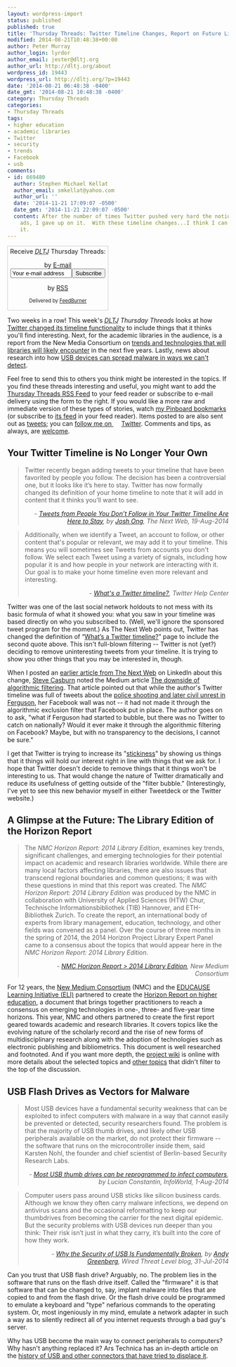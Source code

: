 ```yaml
---
layout: wordpress-import
status: published
published: true
title: 'Thursday Threads: Twitter Timeline Changes, Report on Future Library Technology, USB Security'
modified: 2014-08-21T10:48:38+00:00
author: Peter Murray
author_login: lyrdor
author_email: jester@dltj.org
author_url: http://dltj.org/about
wordpress_id: 19443
wordpress_url: http://dltj.org/?p=19443
date: '2014-08-21 06:48:38 -0400'
date_gmt: '2014-08-21 10:48:38 -0400'
category: Thursday Threads
categories:
- Thursday Threads
tags:
- higher education
- academic libraries
- Twitter
- security
- trends
- Facebook
- usb
comments:
- id: 669480
  author: Stephen Michael Kellat
  author_email: smkellat@yahoo.com
  author_url: ''
  date: '2014-11-21 17:09:07 -0500'
  date_gmt: '2014-11-21 22:09:07 -0500'
  content: After the number of times Twitter pushed very hard the notion of buying
    ads, I gave up on it.  With these timeline changes...I think I can live without
    it.
---
```

<div id="feedburner-thursday-threads-email-2014w33" class="wp-caption alignright noprint noFrontPage" style="width: 230px;">
<form style="border: 1px solid rgb(204, 204, 204); padding: 3px; margin: 0pt; text-align: center;" action="http://feedburner.google.com/fb/a/mailverify" method="post" target="popupwindow" onsubmit="window.open('http://feedburner.google.com/fb/a/mailverify?uri=thursday-threads', 'popupwindow', 'scrollbars=yes,width=550,height=520');return true">Receive <i><acronym title="Disruptive Library Technology Jester">DLTJ</acronym></i> Thursday Threads:</p>
<p>by&nbsp;<a href="http://feedburner.google.com/fb/a/mailverify?uri=thursday-threads&amp;loc=en_US" title="D.L.T.J. Thursday Threads Email Subscription">E-mail</a><br /><input style="width: 140px;" name="email" value="Your e-mail address" onfocus="if (this.defaultValue==this.value) this.value = ''" type="text"/><input value="thursday-threads" name="uri" type="hidden"/><input name="loc" value="en_US" type="hidden"/><input value="Subscribe" type="submit"/></p>
<p>by&nbsp;<a href="http://feeds.dltj.org/thursday-threads/" title="D.L.T.J. Thursday Threads RSS Feed">RSS</a>
<p style="font-size: 80%;">Delivered by <a href="http://feedburner.google.com" target="_blank" title="Google Feedburner Service">FeedBurner</a></p>
</form>
</div>
<p>Two weeks in a row!  This week's <i><acronym title="Disruptive Library Technology Jester">DLTJ</acronym> Thursday Threads</i> looks at how <a href="/article/thursday-threads-2014w33/#p19443-twitter">Twitter changed its timeline functionality</a> to include things that it thinks you'll find interesting.  Next, for the academic libraries in the audience, is a report from the New Media Consortium on <a href="/article/thursday-threads-2014w33/#p19443-library-horizon-report">trends and technologies that will libraries will likely encounter</a> in the next five years.  Lastly, news about research into how <a href="/article/thursday-threads-2014w33/#p19443-usb-malware">USB devices can spread malware in ways we can't detect</a>.</p>
<p>Feel free to send this to others you think might be interested in the topics.  If you find these threads interesting and useful, you might want to add the <a title="RSS Feed for DLTJ Thursday Threads" href="http://feeds.dltj.org/thursday-threads/">Thursday Threads RSS Feed</a> to your feed reader or subscribe to e-mail delivery using the form to the right.  If you would like a more raw and immediate version of these types of stories, watch <a title="Peter Murray | Pinboard" href="http://pinboard.in/u:dltj">my Pinboard bookmarks</a> (or subscribe to <a title="RSS feed for Peter Murray's Pinboard account" href="http://feeds.pinboard.in/rss/u:dltj/">its feed</a> in your feed reader).  Items posted to are also sent out as <a title="Peter Murray's Twitter page" href="https://twitter.com/DataG">tweets</a>; you can <a target="_blank" href="https://twitter.com/intent/user?screen_name=DataG">follow me on <span style="background-image: url('//si0.twimg.com/images/dev/cms/intents/bird/bird_blue/bird_16_blue.png'); background-repeat: no-repeat; padding-left: 18px;">Twitter</span></a>.  Comments and tips, as always, are <a href="/contact">welcome</a>.</p>
<h2 id="p19443-twitter">Your Twitter Timeline is No Longer Your Own</h2>
<blockquote><p>Twitter recently began adding tweets to your timeline that have been favorited by people you follow. The decision has been a controversial one, but it looks like it&rsquo;s here to stay. Twitter has now formally changed its definition of your home timeline to note that it will add in content that it thinks you&rsquo;ll want to see.
<div style="text-align: right; width: 100%;"><cite>- <a href="http://thenextweb.com/twitter/2014/08/20/get-used-tweets-people-dont-follow-twitter-timeline-now-official-feature/" title="Tweets from People You Don&rsquo;t Follow in Your Twitter Timeline Are Here to Stay | The Next Web">Tweets from People You Don&rsquo;t Follow in Your Twitter Timeline Are Here to Stay</a>, by <a href="http://thenextweb.com/author/joshong/" title="Josh Ong, Author at The Next Web">Josh Ong</a>, The Next Web, 19-Aug-2014</cite></div>
</blockquote>
<blockquote><p>Additionally, when we identify a Tweet, an account to follow, or other content that's popular or relevant, we may add it to your timeline. This means you will sometimes see Tweets from accounts you don't follow. We select each Tweet using a variety of signals, including how popular it is and how people in your network are interacting with it. Our goal is to make your home timeline even more relevant and interesting.
<div style="text-align: right; width: 100%;"><cite>- <a href="https://support.twitter.com/articles/164083-what-s-a-twitter-timeline" title="What's a Twitter timeline? | Twitter Help Center"> What's a Twitter timeline?</a>, Twitter Help Center</cite></div>
</blockquote>
<p>Twitter was one of the last social network holdouts to not mess with its basic formula of what it showed you: what you saw in your timeline was based directly on who you subscribed to.  (Well, we'll ignore the sponsored tweet program for the moment.)  As The Next Web points out, Twitter has changed the definition of  &ldquo;<a href="https://support.twitter.com/articles/164083-what-s-a-twitter-timeline">What&rsquo;s a Twitter timeline?</a>&rdquo; page to include the second quote above.  This isn't full-blown filtering -- Twitter is not (yet?) deciding to remove uninteresting tweets from your timeline.  It is trying to show you other things that you may be interested in, though.</p>
<p>When I posted an <a href="http://thenextweb.com/twitter/2014/08/17/twitters-latest-experiment-turns-favorites-into-retweets-and-its-annoying-lots-of-people/" title="Twitter Tests Notifications for Favorites">earlier article from The Next Web</a> on LinkedIn about this change, <a href="https://www.linkedin.com/profile/view?id=10843982">Steve Casburn</a> noted the Medium article <a href="https://medium.com/message/ferguson-is-also-a-net-neutrality-issue-6d2f3db51eb0" title="The downside of algorithmic filtering | The Medium">The downside of algorithmic filtering</a>.  That article pointed out that while the author's Twitter timeline was full of tweets about the <a href="https://en.wikipedia.org/wiki/2014_Ferguson_unrest" title="2014 Ferguson unrest">police shooting and later civil unrest in Ferguson</a>, her Facebook wall was not -- it had not made it through the algorithmic exclusion filter that Facebook put in place.  The author goes on to ask, "what if Ferguson had started to bubble, but there was no Twitter to catch on nationally? Would it ever make it through the algorithmic filtering on Facebook? Maybe, but with no transparency to the decisions, I cannot be sure."</p>
<p>I get that Twitter is trying to increase its "<a href="https://en.wikipedia.org/wiki/Sticky_content" title="Sticky content | Wikipedia">stickiness</a>" by showing us things that it things will hold our interest right in line with things that we ask for.  I hope that Twitter doesn't decide to remove things that it things won't be interesting to us.  That would change the nature of Twitter dramatically and reduce its usefulness of getting outside of the "filter bubble."  (Interestingly, I've yet to see this new behavior myself in either Tweetdeck or the Twitter website.)</p>
<h2 id="p19443-library-horizon-report">A Glimpse at the Future: The Library Edition of the Horizon Report</h2>
<blockquote><p>The <em>NMC Horizon Report: 2014 Library Edition</em>, examines key trends, significant challenges, and emerging technologies for their potential impact on academic and research libraries worldwide. While there are many local factors affecting libraries, there are also issues that transcend regional boundaries and common questions; it was with these questions in mind that this report was created. The <em>NMC Horizon Report: 2014 Library Edition </em>was produced by the NMC in collaboration with University of Applied Sciences (HTW) Chur, Technische Informationsbibliothek (TIB) Hannover, and ETH-Bibliothek Zurich.&nbsp;To create the report, an international body of experts from library management, education, technology, and other fields was convened as a panel. Over the course of three months in the spring of 2014, the 2014 Horizon Project Library Expert Panel came to a consensus about the topics that would appear here in the <em>NMC Horizon Report: 2014 Library Edition</em>.
<div style="text-align: right; width: 100%;"><cite>- <a href="http://www.nmc.org/publications/2014-horizon-report-library" title="NMC Horizon Report for Academic Libraries 2014">NMC Horizon Report > 2014 Library Edition</a>, New Medium Consortium</cite></div>
</blockquote>
<p>For 12 years, the <a href="http://www.nmc.org/" title="The New Media Consortium | Sparking innovation, learning and creativity.">New Medium Consortium</a> (NMC) and the <a href="http://www.educause.edu/eli" title="EDUCAUSE Learning Initiative (ELI) homepage">EDUCAUSE Learning Initiative (ELI)</a> partnered to create the <a href="http://web.archive.org/web/20140218073621/http://www.nmc.org:80/horizon-project/horizon-reports/horizon-report-higher-ed-edition" title="The NMC Horizon Report: Higher Ed Edition | The New Media Consortium">Horizon Report on higher education</a>, a document that brings together practitioners to reach a consensus on emerging technologies in one-, three- and five-year time horizons.  This year, NMC and others partnered to create the first report geared towards academic and research libraries.  It covers topics like the evolving nature of the scholarly record and the rise of new forms of multidisciplinary research along with the adoption of technologies such as electronic publishing and bibliometrics.  This document is well researched and footnoted.  And if you want more depth, the <a href="http://library.wiki.nmc.org/" title="Horizon Report 2014 Library Edition Wiki">project wiki</a> is online with more details about the selected topics and <a href="http://library.wiki.nmc.org/Horizon+Topics" title="http://library.wiki.nmc.org/Horizon+Topics">other topics</a> that didn't filter to the top of the discussion.</p>
<h2 id="p19443-usb-malware">USB Flash Drives as Vectors for Malware</h2>
<blockquote><p>Most USB devices have a fundamental security weakness that can be exploited to infect computers with malware in a way that cannot easily be prevented or detected, security researchers found. The problem is that the majority of USB thumb drives, and likely other USB peripherals available on the market, do not protect their firmware -- the software that runs on the microcontroller inside them, said Karsten Nohl, the founder and chief scientist of Berlin-based Security Research Labs.
<div style="text-align: right; width: 100%;"><cite>- <a href="http://www.infoworld.com/d/security/most-usb-thumb-drives-can-be-reprogrammed-infect-computers-247489" title="Most USB thumb drives can be reprogrammed to infect computers | InfoWorld">Most USB thumb drives can be reprogrammed to infect computers</a>, by Lucian Constantin, InfoWorld, 1-Aug-2014</cite></div>
</blockquote>
<blockquote><p>Computer users pass around USB sticks like silicon business cards. Although we know they often carry malware infections, we depend on antivirus scans and the occasional reformatting to keep our thumbdrives from becoming the carrier for the next digital epidemic. But the security problems with USB devices run deeper than you think: Their risk isn&rsquo;t just in what they carry, it&rsquo;s built into the core of how they work.
<div style="text-align: right; width: 100%;"><cite>- <a href="http://www.wired.com/2014/07/usb-security/" title="Why the Security of USB Is Fundamentally Broken | Wired Threat Level blog">Why the Security of USB Is Fundamentally Broken</a>, by <a href="http://www.wired.com/author/andygreenberg/" title="Andy Greenberg | WIRED">Andy Greenberg</a>, Wired Threat Level blog, 31-Jul-2014</cite></div>
</blockquote>
<p>Can you trust that USB flash drive?  Arguably, no.  The problem lies in the software that runs on the flash drive itself.  Called the "firmware" it is that software that can be changed to, say, implant malware into files that are copied to and from the flash drive.  Or the flash drive could be programmed to emulate a keyboard and "type" nefarious commands to the operating system.  Or, most ingeniously in my mind, emulate a network adapter in such a way as to silently redirect all of you internet requests through a bad guy's server.</p>
<p>Why has USB become the main way to connect peripherals to computers?  Why hasn't anything replaced it?  Ars Technica has an in-depth article on the <a href="http://arstechnica.com/gadgets/2014/08/a-brief-history-of-usb-what-it-replaced-and-what-has-failed-to-replace-it/" title="A brief history of USB, what it replaced, and what has failed to replace it | Ars Technica">history of USB and other connectors that have tried to displace it</a>.</p>
